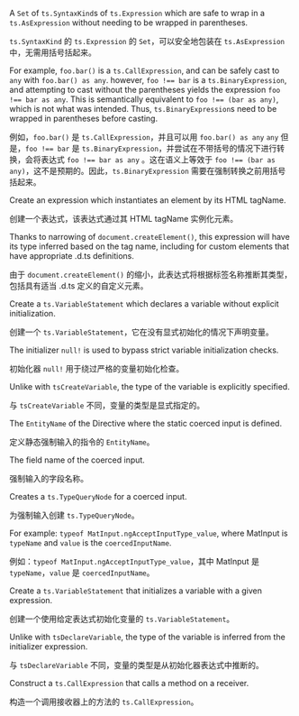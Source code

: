 A `Set` of `ts.SyntaxKind`s of `ts.Expression` which are safe to wrap in a `ts.AsExpression`
without needing to be wrapped in parentheses.

`ts.SyntaxKind` 的 `ts.Expression` 的 `Set`，可以安全地包装在 `ts.AsExpression`
中，无需用括号括起来。

For example, `foo.bar()` is a `ts.CallExpression`, and can be safely cast to `any` with
`foo.bar() as any`. however, `foo !== bar` is a `ts.BinaryExpression`, and attempting to cast
without the parentheses yields the expression `foo !== bar as any`. This is semantically
equivalent to `foo !== (bar as any)`, which is not what was intended. Thus,
`ts.BinaryExpression`s need to be wrapped in parentheses before casting.

例如，`foo.bar()` 是 `ts.CallExpression`，并且可以用 `foo.bar() as any` `any` 但是，`foo !==
bar` 是 `ts.BinaryExpression`，并尝试在不带括号的情况下进行转换，会将表达式 `foo !== bar as any`
。这在语义上等效于 `foo !== (bar as any)`，这不是预期的。因此，`ts.BinaryExpression`
需要在强制转换之前用括号括起来。

Create an expression which instantiates an element by its HTML tagName.

创建一个表达式，该表达式通过其 HTML tagName 实例化元素。

Thanks to narrowing of `document.createElement()`, this expression will have its type inferred
based on the tag name, including for custom elements that have appropriate .d.ts definitions.

由于 `document.createElement()` 的缩小，此表达式将根据标签名称推断其类型，包括具有适当 .d.ts
定义的自定义元素。

Create a `ts.VariableStatement` which declares a variable without explicit initialization.

创建一个 `ts.VariableStatement`，它在没有显式初始化的情况下声明变量。

The initializer `null!` is used to bypass strict variable initialization checks.

初始化器 `null!` 用于绕过严格的变量初始化检查。

Unlike with `tsCreateVariable`, the type of the variable is explicitly specified.

与 `tsCreateVariable` 不同，变量的类型是显式指定的。

The `EntityName` of the Directive where the static coerced input is defined.

定义静态强制输入的指令的 `EntityName`。

The field name of the coerced input.

强制输入的字段名称。

Creates a `ts.TypeQueryNode` for a coerced input.

为强制输入创建 `ts.TypeQueryNode`。

For example: `typeof MatInput.ngAcceptInputType_value`, where MatInput is `typeName` and `value`
is the `coercedInputName`.

例如：`typeof MatInput.ngAcceptInputType_value`，其中 MatInput 是 `typeName`，`value` 是
`coercedInputName`。

Create a `ts.VariableStatement` that initializes a variable with a given expression.

创建一个使用给定表达式初始化变量的 `ts.VariableStatement`。

Unlike with `tsDeclareVariable`, the type of the variable is inferred from the initializer
expression.

与 `tsDeclareVariable` 不同，变量的类型是从初始化器表达式中推断的。

Construct a `ts.CallExpression` that calls a method on a receiver.

构造一个调用接收器上的方法的 `ts.CallExpression`。